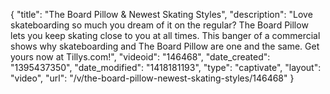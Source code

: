 {
    "title": "The Board Pillow & Newest Skating Styles",
    "description": "Love skateboarding so much you dream of it on the regular? The Board Pillow lets you keep skating close to you at all times. This banger of a commercial shows why skateboarding and The Board Pillow are one and the same. Get yours now at Tillys.com!",
    "videoid": "146468",
    "date_created": "1395437350",
    "date_modified": "1418181193",
    "type": "captivate",
    "layout": "video",
    "url": "\/v\/the-board-pillow-newest-skating-styles\/146468"
}